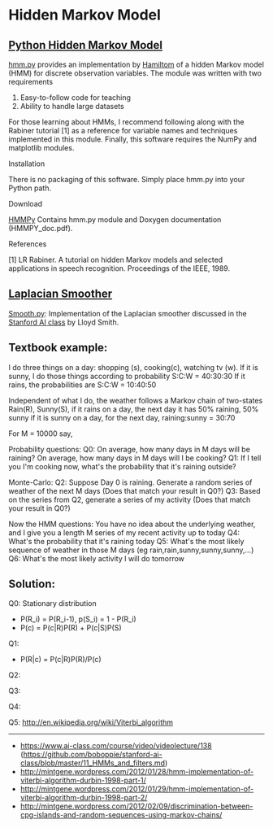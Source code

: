 Hidden Markov Model
==========

[Python Hidden Markov Model](http://www.cs.colostate.edu/~hamiltom/code.html)
----------
[hmm.py](https://raw.github.com/boboppie/bayesian_bits/master/hmm/hmm.py) provides an implementation by [Hamiltom](http://www.cs.colostate.edu/~hamiltom/) of a hidden Markov model (HMM) for discrete observation variables. The module was written with two requirements

1. Easy-to-follow code for teaching
2. Ability to handle large datasets

For those learning about HMMs, I recommend following along with the Rabiner tutorial [1] as a reference for variable names and techniques implemented in this module. Finally, this software requires the NumPy and matplotlib modules.

Installation

There is no packaging of this software. Simply place hmm.py into your Python path.

Download

[HMMPy](http://www.cs.colostate.edu/~hamiltom/_downloads/HMMPy.tar3.gz) Contains hmm.py module and Doxygen documentation (HMMPY_doc.pdf).

References

[1]  LR Rabiner. A tutorial on hidden Markov models and selected applications in speech recognition. Proceedings of the IEEE, 1989.


[Laplacian Smoother](https://bitbucket.org/les2/aiclass/src)
----------
[Smooth.py](https://raw.github.com/boboppie/bayesian_bits/master/hmm/Smooth.py): Implementation of the Laplacian smoother discussed in the [Stanford AI class](https://www.ai-class.com/) by Lloyd Smith.

Textbook example:
----------

I do three things on a day: shopping (s), cooking(c), watching tv (w).
If it is sunny, I do those things according to probability S:C:W = 40:30:30
If it rains, the probabilities are S:C:W = 10:40:50

Independent of what I do, the weather follows a Markov chain of two-states Rain(R), Sunny(S), if it rains on a day, the next day it has 50% raining, 50% sunny if it is sunny on a day, for the next day, raining:sunny = 30:70

For M = 10000 say,

Probability questions: Q0: On average, how many days in M days will be raining? On average, how many days in M days will I be cooking? Q1: If I tell you I'm cooking now, what's the probability that it's raining outside?

Monte-Carlo: Q2: Suppose Day 0 is raining. Generate a random series of weather of the next M days (Does that match your result in Q0?) Q3: Based on the series from Q2, generate a series of my activity (Does that match your result in Q0?)

Now the HMM questions: You have no idea about the underlying weather, and I give you a length M series of my recent activity up to today Q4: What's the probability that it's raining today Q5: What's the most likely sequence of weather in those M days (eg rain,rain,sunny,sunny,sunny,...) Q6: What's the most likely activity I will do tomorrow

Solution:
----------
Q0: Stationary distribution 
* P(R_i) = P(R_i-1), p(S_i) = 1 - P(R_i)
* P(c) = P(c|R)P(R) + P(c|S)P(S)

Q1: 
* P(R|c) = P(c|R)P(R)/P(c)

Q2:

Q3:

Q4:

Q5: http://en.wikipedia.org/wiki/Viterbi_algorithm

----------
* https://www.ai-class.com/course/video/videolecture/138 (https://github.com/boboppie/stanford-ai-class/blob/master/11_HMMs_and_filters.md)
* http://mintgene.wordpress.com/2012/01/28/hmm-implementation-of-viterbi-algorithm-durbin-1998-part-1/
* http://mintgene.wordpress.com/2012/01/29/hmm-implementation-of-viterbi-algorithm-durbin-1998-part-2/
* http://mintgene.wordpress.com/2012/02/09/discrimination-between-cpg-islands-and-random-sequences-using-markov-chains/
